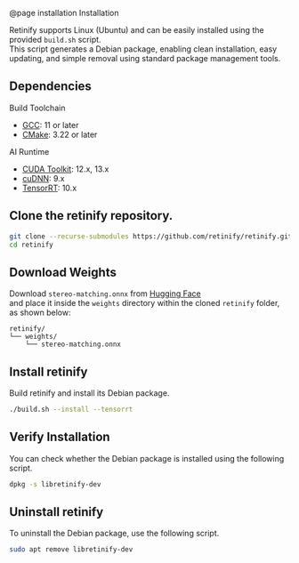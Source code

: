 @page installation Installation

Retinify supports Linux (Ubuntu) and can be easily installed using the provided `build.sh` script.  
This script generates a Debian package, enabling clean installation, easy updating, and simple removal using standard package management tools.  

## Dependencies
Build Toolchain
- [GCC](https://gcc.gnu.org/releases.html): 11 or later
- [CMake](https://cmake.org/download/): 3.22 or later
  
AI Runtime
- [CUDA Toolkit](https://developer.nvidia.com/cuda-toolkit-archive): 12.x, 13.x
- [cuDNN](https://developer.nvidia.com/cudnn-archive): 9.x
- [TensorRT](https://developer.nvidia.com/tensorrt): 10.x

## Clone the retinify repository.
```bash
git clone --recurse-submodules https://github.com/retinify/retinify.git
cd retinify
```

## Download Weights
Download `stereo-matching.onnx` from [Hugging Face](https://huggingface.co/retinify/stereo-matching)  
and place it inside the `weights` directory within the cloned `retinify` folder, as shown below:
```
retinify/
└── weights/
    └── stereo-matching.onnx
```

## Install retinify
Build retinify and install its Debian package.
```bash
./build.sh --install --tensorrt
```

## Verify Installation
You can check whether the Debian package is installed using the following script.
```bash
dpkg -s libretinify-dev
```
  
## Uninstall retinify
To uninstall the Debian package, use the following script.
```bash
sudo apt remove libretinify-dev
```
